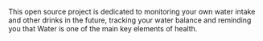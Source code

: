 This open source project is dedicated to monitoring your own water intake
and other drinks in the future,
tracking your water balance and reminding you that 
Water is one of the main key elements of health.
